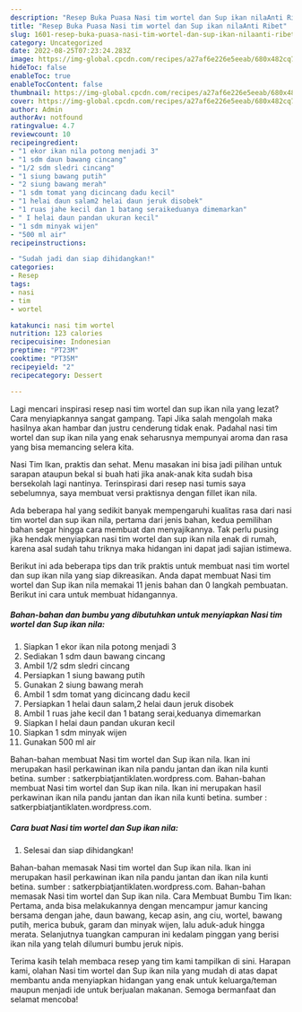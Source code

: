 ```yaml
---
description: "Resep Buka Puasa Nasi tim wortel dan Sup ikan nilaAnti Ribet"
title: "Resep Buka Puasa Nasi tim wortel dan Sup ikan nilaAnti Ribet"
slug: 1601-resep-buka-puasa-nasi-tim-wortel-dan-sup-ikan-nilaanti-ribet
category: Uncategorized
date: 2022-08-25T07:23:24.283Z
image: https://img-global.cpcdn.com/recipes/a27af6e226e5eeab/680x482cq70/nasi-tim-wortel-dan-sup-ikan-nila-foto-resep-utama.jpg
hideToc: false
enableToc: true
enableTocContent: false
thumbnail: https://img-global.cpcdn.com/recipes/a27af6e226e5eeab/680x482cq70/nasi-tim-wortel-dan-sup-ikan-nila-foto-resep-utama.jpg
cover: https://img-global.cpcdn.com/recipes/a27af6e226e5eeab/680x482cq70/nasi-tim-wortel-dan-sup-ikan-nila-foto-resep-utama.jpg
author: Admin
authorAv: notfound
ratingvalue: 4.7
reviewcount: 10
recipeingredient:
- "1 ekor ikan nila potong menjadi 3"
- "1 sdm daun bawang cincang"
- "1/2 sdm sledri cincang"
- "1 siung bawang putih"
- "2 siung bawang merah"
- "1 sdm tomat yang dicincang dadu kecil"
- "1 helai daun salam2 helai daun jeruk disobek"
- "1 ruas jahe kecil dan 1 batang seraikeduanya dimemarkan"
- " I helai daun pandan ukuran kecil"
- "1 sdm minyak wijen"
- "500 ml air"
recipeinstructions:

- "Sudah jadi dan siap dihidangkan!"
categories:
- Resep
tags:
- nasi
- tim
- wortel

katakunci: nasi tim wortel 
nutrition: 123 calories
recipecuisine: Indonesian
preptime: "PT23M"
cooktime: "PT35M"
recipeyield: "2"
recipecategory: Dessert

---
```



Lagi mencari inspirasi resep nasi tim wortel dan sup ikan nila yang lezat? Cara menyiapkannya sangat gampang. Tapi Jika salah mengolah maka hasilnya akan hambar dan justru cenderung tidak enak. Padahal nasi tim wortel dan sup ikan nila yang enak seharusnya mempunyai aroma dan rasa yang bisa memancing selera kita.


Nasi Tim Ikan, praktis dan sehat. Menu masakan ini bisa jadi pilihan untuk sarapan ataupun bekal si buah hati jika anak-anak kita sudah bisa bersekolah lagi nantinya. Terinspirasi dari resep nasi tumis saya sebelumnya, saya membuat versi praktisnya dengan fillet ikan nila.

Ada beberapa hal yang sedikit banyak mempengaruhi kualitas rasa dari nasi tim wortel dan sup ikan nila, pertama dari jenis bahan, kedua pemilihan bahan segar hingga cara membuat dan menyajikannya. Tak perlu pusing jika hendak menyiapkan nasi tim wortel dan sup ikan nila enak di rumah, karena asal sudah tahu triknya maka hidangan ini dapat jadi sajian istimewa.


Berikut ini ada beberapa tips dan trik praktis untuk membuat nasi tim wortel dan sup ikan nila yang siap dikreasikan. Anda dapat membuat Nasi tim wortel dan Sup ikan nila memakai 11 jenis bahan dan 0 langkah pembuatan. Berikut ini cara untuk membuat hidangannya.

<!--inarticleads1-->

##### Bahan-bahan dan bumbu yang dibutuhkan untuk menyiapkan Nasi tim wortel dan Sup ikan nila:

1. Siapkan 1 ekor ikan nila potong menjadi 3
1. Sediakan 1 sdm daun bawang cincang
1. Ambil 1/2 sdm sledri cincang
1. Persiapkan 1 siung bawang putih
1. Gunakan 2 siung bawang merah
1. Ambil 1 sdm tomat yang dicincang dadu kecil
1. Persiapkan 1 helai daun salam,2 helai daun jeruk disobek
1. Ambil 1 ruas jahe kecil dan 1 batang serai,keduanya dimemarkan
1. Siapkan  I helai daun pandan ukuran kecil
1. Siapkan 1 sdm minyak wijen
1. Gunakan 500 ml air


Bahan-bahan membuat Nasi tim wortel dan Sup ikan nila. Ikan ini merupakan hasil perkawinan ikan nila pandu jantan dan ikan nila kunti betina. sumber : satkerpbiatjantiklaten.wordpress.com. Bahan-bahan membuat Nasi tim wortel dan Sup ikan nila. Ikan ini merupakan hasil perkawinan ikan nila pandu jantan dan ikan nila kunti betina. sumber : satkerpbiatjantiklaten.wordpress.com. 

<!--inarticleads2-->

##### Cara buat Nasi tim wortel dan Sup ikan nila:


1. Selesai dan siap dihidangkan!

Bahan-bahan memasak Nasi tim wortel dan Sup ikan nila. Ikan ini merupakan hasil perkawinan ikan nila pandu jantan dan ikan nila kunti betina. sumber : satkerpbiatjantiklaten.wordpress.com. Bahan-bahan memasak Nasi tim wortel dan Sup ikan nila. Cara Membuat Bumbu Tim Ikan: Pertama, anda bisa melakukannya dengan mencampur jamur kancing bersama dengan jahe, daun bawang, kecap asin, ang ciu, wortel, bawang putih, merica bubuk, garam dan minyak wijen, lalu aduk-aduk hingga merata. Selanjutnya tuangkan campuran ini kedalam pinggan yang berisi ikan nila yang telah dilumuri bumbu jeruk nipis. 

Terima kasih telah membaca resep yang tim kami tampilkan di sini. Harapan kami, olahan Nasi tim wortel dan Sup ikan nila yang mudah di atas dapat membantu anda menyiapkan hidangan yang enak untuk keluarga/teman maupun menjadi ide untuk berjualan makanan. Semoga bermanfaat dan selamat mencoba!
